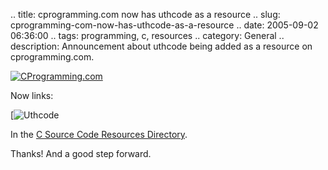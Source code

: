 .. title: cprogramming.com now has uthcode as a resource
.. slug: cprogramming-com-now-has-uthcode-as-a-resource
.. date: 2005-09-02 06:36:00
.. tags: programming, c, resources
.. category: General
.. description: Announcement about uthcode being added as a resource on cprogramming.com.

[![CProgramming.com](http://www.cprogramming.com/images/title.gif)](http://www.cprogramming.com/)

Now links:

[![Uthcode](http://www.uthcode.com)

In the [C Source Code Resources Directory](http://www.cprogramming.com/cgi-bin/cdir/Cdirectory.cgi?action=Category&CID=13&Page=2).

Thanks! And a good step forward.